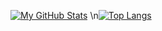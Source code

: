 [![My GitHub Stats](https://github-readme-stats.vercel.app/api?username=shahnazi2002&theme=react&custom_title=My+GitHub+Stats&hide=prs,issues,contribs&show_icons=true)](https://github.com/anuraghazra/github-readme-stats)
\n[![Top Langs](https://github-readme-stats.vercel.app/api/top-langs/?username=shahnazi2002)](https://github.com/anuraghazra/github-readme-stats)
